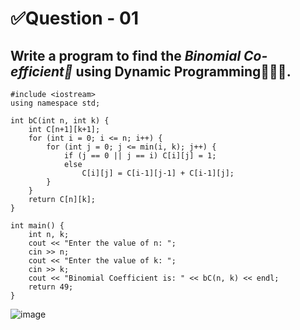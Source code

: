 # ✅Question - 01
## Write a program to find the _Binomial Co-efficient🔢_ using Dynamic Programming👨🏻‍💻.

```
#include <iostream>
using namespace std;

int bC(int n, int k) {
    int C[n+1][k+1];
    for (int i = 0; i <= n; i++) {
        for (int j = 0; j <= min(i, k); j++) {
            if (j == 0 || j == i) C[i][j] = 1;
            else
                C[i][j] = C[i-1][j-1] + C[i-1][j];
        }
    }
    return C[n][k];
}

int main() {
    int n, k;
    cout << "Enter the value of n: ";
    cin >> n;
    cout << "Enter the value of k: ";
    cin >> k;
    cout << "Binomial Coefficient is: " << bC(n, k) << endl;
    return 49;
}
```

![image](https://github.com/shrudex/DSE/assets/91502997/084b4eac-abb9-4d60-abef-8693a14756d8)
